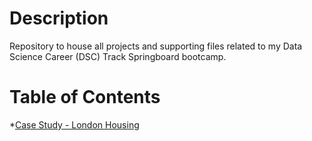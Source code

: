 # Description
Repository to house all projects and supporting files related to my Data Science Career (DSC) Track Springboard bootcamp.

# Table of Contents
*[Case Study - London Housing](london-housing)
 
